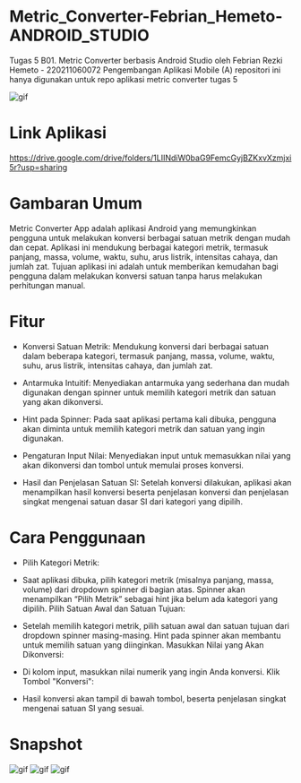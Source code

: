 # Metric_Converter-Febrian_Hemeto-ANDROID_STUDIO

Tugas 5 B01. Metric Converter berbasis Android Studio oleh Febrian Rezki Hemeto - 220211060072 Pengembangan Aplikasi Mobile (A)
repositori ini hanya digunakan untuk repo aplikasi metric converter tugas 5

![gif](https://github.com/keqi000/Metric_Converter-Febrian_Hemeto-ANDROID_STUDIO/blob/main/assets/Screenrecorder-2024-11-03-13-51-10-598.gif?raw=true)

# Link Aplikasi

https://drive.google.com/drive/folders/1LIINdiW0baG9FemcGyjBZKxvXzmjxi5r?usp=sharing

# Gambaran Umum

Metric Converter App adalah aplikasi Android yang memungkinkan pengguna untuk melakukan konversi berbagai satuan metrik dengan mudah dan cepat. Aplikasi ini mendukung berbagai kategori metrik, termasuk panjang, massa, volume, waktu, suhu, arus listrik, intensitas cahaya, dan jumlah zat. Tujuan aplikasi ini adalah untuk memberikan kemudahan bagi pengguna dalam melakukan konversi satuan tanpa harus melakukan perhitungan manual.

# Fitur

- Konversi Satuan Metrik: Mendukung konversi dari berbagai satuan dalam beberapa kategori, termasuk panjang, massa, volume, waktu, suhu, arus listrik, intensitas cahaya, dan jumlah zat.

- Antarmuka Intuitif: Menyediakan antarmuka yang sederhana dan mudah digunakan dengan spinner untuk memilih kategori metrik dan satuan yang akan dikonversi.

- Hint pada Spinner: Pada saat aplikasi pertama kali dibuka, pengguna akan diminta untuk memilih kategori metrik dan satuan yang ingin digunakan.

- Pengaturan Input Nilai: Menyediakan input untuk memasukkan nilai yang akan dikonversi dan tombol untuk memulai proses konversi.

- Hasil dan Penjelasan Satuan SI: Setelah konversi dilakukan, aplikasi akan menampilkan hasil konversi beserta penjelasan konversi dan penjelasan singkat mengenai satuan dasar SI dari kategori yang dipilih.

# Cara Penggunaan

- Pilih Kategori Metrik:

- Saat aplikasi dibuka, pilih kategori metrik (misalnya panjang, massa, volume) dari dropdown spinner di bagian atas.
  Spinner akan menampilkan “Pilih Metrik” sebagai hint jika belum ada kategori yang dipilih.
  Pilih Satuan Awal dan Satuan Tujuan:

- Setelah memilih kategori metrik, pilih satuan awal dan satuan tujuan dari dropdown spinner masing-masing.
  Hint pada spinner akan membantu untuk memilih satuan yang diinginkan.
  Masukkan Nilai yang Akan Dikonversi:

- Di kolom input, masukkan nilai numerik yang ingin Anda konversi.
  Klik Tombol "Konversi":

- Hasil konversi akan tampil di bawah tombol, beserta penjelasan singkat mengenai satuan SI yang sesuai.

# Snapshot

![gif](https://github.com/keqi000/Metric_Converter-Febrian_Hemeto-ANDROID_STUDIO/blob/main/assets/1.jpeg?raw=true)
![gif](https://github.com/keqi000/Metric_Converter-Febrian_Hemeto-ANDROID_STUDIO/blob/main/assets/2.jpeg?raw=true)
![gif](https://github.com/keqi000/Metric_Converter-Febrian_Hemeto-ANDROID_STUDIO/blob/main/assets/3.jpeg?raw=true)
